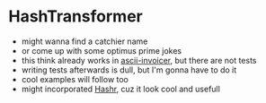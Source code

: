 # HashTransformer

* might wanna find a catchier name
* or come up with some optimus prime jokes
* this think already works in [ascii-invoicer](https://github.com/ascii-dresden/ascii-invoicer), but there are not tests
* writing tests afterwards is dull, but I'm gonna have to do it
* cool examples will follow too
* might incorporated [Hashr](https://github.com/svenfuchs/hashr), cuz it look cool and usefull
